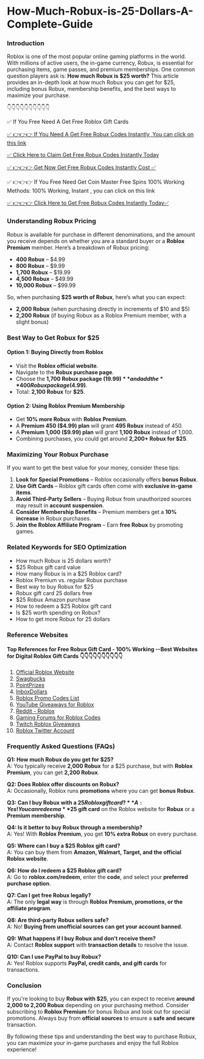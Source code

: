 # How-Much-Robux-is-25-Dollars-A-Complete-Guide

### Introduction
Roblox is one of the most popular online gaming platforms in the world. With millions of active users, the in-game currency, Robux, is essential for purchasing items, game passes, and premium memberships. One common question players ask is: **How much Robux is $25 worth?** This article provides an in-depth look at how much Robux you can get for $25, including bonus Robux, membership benefits, and the best ways to maximize your purchase.

👇👇👇👇👇👇👇👇👇👇

✅ If You Free Need A Get Free Roblox Gift Cards

[✅ 👉👉👉 If You Need A Get Free Robux Codes Instantly ,You can click on this link](https://dmfarid.com/roblox_gift_card/)

[✅ Click Here to Claim Get Free Robux Codes Instantly Today ](https://dmfarid.com/roblox_gift_card/)

[✅ 👉👉👉 Get Now Get Free Robux Codes Instantly Cost ✅](https://dmfarid.com/roblox_gift_card/)

✅ 👉👉👉 If You Free Need Get Coin Master Free Spins 100% Working Methods: 100% Working, Instant , you can click on this link

[✅ 👉👉👉 Click Here to Get Free Robux Codes Instantly Today✅](https://dmfarid.com/roblox_gift_card/)

### Understanding Robux Pricing
Robux is available for purchase in different denominations, and the amount you receive depends on whether you are a standard buyer or a **Roblox Premium** member. Here’s a breakdown of Robux pricing:

- **400 Robux** – $4.99
- **800 Robux** – $9.99
- **1,700 Robux** – $19.99
- **4,500 Robux** – $49.99
- **10,000 Robux** – $99.99

So, when purchasing **$25 worth of Robux**, here’s what you can expect:
- **2,000 Robux** (when purchasing directly in increments of $10 and $5)
- **2,200 Robux** (if buying Robux as a Roblox Premium member, with a slight bonus)

### Best Way to Get Robux for $25
#### Option 1: Buying Directly from Roblox
- Visit the **Roblox official website**.
- Navigate to the **Robux purchase page**.
- Choose the **1,700 Robux package ($19.99)** and add the **400 Robux package ($4.99)**.
- Total: **2,100 Robux** for **$25**.

#### Option 2: Using Roblox Premium Membership
- Get **10% more Robux** with **Roblox Premium**.
- A **Premium 450 ($4.99) plan** will grant **495 Robux** instead of 450.
- A **Premium 1,000 ($9.99) plan** will grant **1,100 Robux** instead of 1,000.
- Combining purchases, you could get around **2,200+ Robux for $25**.

### Maximizing Your Robux Purchase
If you want to get the best value for your money, consider these tips:
1. **Look for Special Promotions** – Roblox occasionally offers **bonus Robux**.
2. **Use Gift Cards** – Roblox gift cards often come with **exclusive in-game items**.
3. **Avoid Third-Party Sellers** – Buying Robux from unauthorized sources may result in **account suspension**.
4. **Consider Membership Benefits** – Premium members get a **10% increase** in Robux purchases.
5. **Join the Roblox Affiliate Program** – Earn **free Robux** by promoting games.

### Related Keywords for SEO Optimization
- How much Robux is 25 dollars worth?
- $25 Robux gift card value
- How many Robux is in a $25 Roblox card?
- Roblox Premium vs. regular Robux purchase
- Best way to buy Robux for $25
- Robux gift card 25 dollars free
- $25 Robux Amazon purchase
- How to redeem a $25 Roblox gift card
- Is $25 worth spending on Robux?
- How to get more Robux for 25 dollars

### Reference Websites
#### Top References for Free Robux Gift Card - 100% Working --**Best Websites for Digital Roblox Gift Cards** 👇👇👇👇👇👇👇👇👇👇

1. [Official Roblox Website](https://dmfarid.com/roblox_gift_card/)
2. [Swagbucks](https://dmfarid.com/roblox_gift_card/)
3. [PointPrizes](https://dmfarid.com/roblox_gift_card/)
4. [InboxDollars](https://dmfarid.com/roblox_gift_card/)
5. [Roblox Promo Codes List](https://dmfarid.com/roblox_gift_card/)
6. [YouTube Giveaways for Roblox](https://dmfarid.com/roblox_gift_card/)
7. [Reddit - Roblox](https://dmfarid.com/roblox_gift_card/)
8. [Gaming Forums for Roblox Codes](https://dmfarid.com/roblox_gift_card/)
9. [Twitch Roblox Giveaways](https://dmfarid.com/roblox_gift_card/)
10. [Roblox Twitter Account](https://dmfarid.com/roblox_gift_card/)

### Frequently Asked Questions (FAQs)

**Q1: How much Robux do you get for $25?**  
A: You typically receive **2,000 Robux** for a $25 purchase, but with **Roblox Premium**, you can get **2,200 Robux**.

**Q2: Does Roblox offer discounts on Robux?**  
A: Occasionally, Roblox runs **promotions** where you can get **bonus Robux**.

**Q3: Can I buy Robux with a $25 Roblox gift card?**  
A: Yes! You can redeem a **$25 gift card** on the Roblox website for **Robux** or a **Premium membership**.

**Q4: Is it better to buy Robux through a membership?**  
A: Yes! With **Roblox Premium**, you get **10% extra Robux** on every purchase.

**Q5: Where can I buy a $25 Roblox gift card?**  
A: You can buy them from **Amazon, Walmart, Target, and the official Roblox website**.

**Q6: How do I redeem a $25 Roblox gift card?**  
A: Go to **roblox.com/redeem**, enter the **code**, and select your **preferred purchase option**.

**Q7: Can I get free Robux legally?**  
A: The only **legal way** is through **Roblox Premium, promotions, or the affiliate program**.

**Q8: Are third-party Robux sellers safe?**  
A: No! **Buying from unofficial sources can get your account banned**.

**Q9: What happens if I buy Robux and don’t receive them?**  
A: Contact **Roblox support** with **transaction details** to resolve the issue.

**Q10: Can I use PayPal to buy Robux?**  
A: Yes! Roblox supports **PayPal, credit cards, and gift cards** for transactions.

### Conclusion
If you're looking to buy **Robux with $25**, you can expect to receive **around 2,000 to 2,200 Robux** depending on your purchasing method. Consider subscribing to **Roblox Premium** for bonus Robux and look out for special promotions. Always buy from **official sources** to ensure a **safe and secure** transaction.

By following these tips and understanding the best way to purchase Robux, you can maximize your in-game purchases and enjoy the full Roblox experience!

